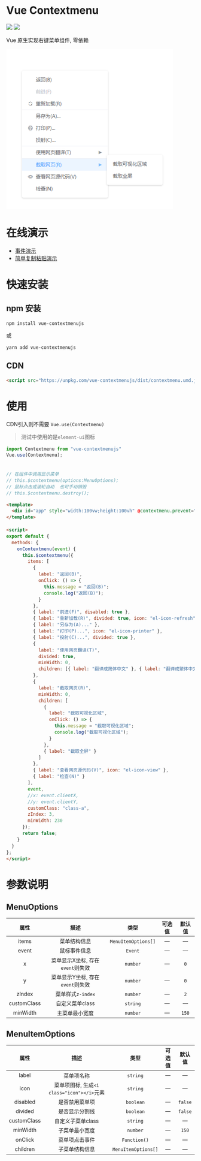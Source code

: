 # Vue Contextmenu

![](https://img.shields.io/github/languages/top/github-laziji/menujs.svg?style=flat)
![](https://img.shields.io/github/stars/gitHub-laziji/menujs.svg?style=social)



Vue 原生实现右键菜单组件, 零依赖

![sample](screenshots/sample.png)


# 在线演示
- [事件演示](https://codepen.io/laziji/pen/vYEZebK)
- [简单复制粘贴演示](https://codepen.io/laziji/pen/povWLYq)


# 快速安装

## npm 安装
```
npm install vue-contextmenujs
```
或
```
yarn add vue-contextmenujs
```

## CDN
```html
<script src="https://unpkg.com/vue-contextmenujs/dist/contextmenu.umd.js">
```


# 使用
CDN引入则不需要 `Vue.use(Contextmenu)`
> 测试中使用的是`element-ui`图标
```js
import Contextmenu from "vue-contextmenujs"
Vue.use(Contextmenu);


// 在组件中调用显示菜单
// this.$contextmenu(options:MenuOptions);
// 鼠标点击或滚轮自动  也可手动销毁
// this.$contextmenu.destroy();
```


```html
<template>
  <div id="app" style="width:100vw;height:100vh" @contextmenu.prevent="onContextmenu"></div>
</template>

<script>
export default {
  methods: {
    onContextmenu(event) {
      this.$contextmenu({
        items: [
          {
            label: "返回(B)",
            onClick: () => {
              this.message = "返回(B)";
              console.log("返回(B)");
            }
          },
          { label: "前进(F)", disabled: true },
          { label: "重新加载(R)", divided: true, icon: "el-icon-refresh" },
          { label: "另存为(A)..." },
          { label: "打印(P)...", icon: "el-icon-printer" },
          { label: "投射(C)...", divided: true },
          {
            label: "使用网页翻译(T)",
            divided: true,
            minWidth: 0,
            children: [{ label: "翻译成简体中文" }, { label: "翻译成繁体中文" }]
          },
          {
            label: "截取网页(R)",
            minWidth: 0,
            children: [
              {
                label: "截取可视化区域",
                onClick: () => {
                  this.message = "截取可视化区域";
                  console.log("截取可视化区域");
                }
              },
              { label: "截取全屏" }
            ]
          },
          { label: "查看网页源代码(V)", icon: "el-icon-view" },
          { label: "检查(N)" }
        ],
        event,
        //x: event.clientX,
        //y: event.clientY,
        customClass: "class-a",
        zIndex: 3,
        minWidth: 230
      });
      return false;
    }
  }
};
</script>
```


# 参数说明

## MenuOptions

| 属性 | 描述 | 类型 | 可选值 | 默认值 |
| :----: | :----: | :----: | :----: | :----: |
| items | 菜单结构信息 | `MenuItemOptions[]` | — | — |
| event | 鼠标事件信息 | `Event` | — | — |
| x | 菜单显示X坐标, 存在`event`则失效 | `number` | — | `0` |
| y | 菜单显示Y坐标, 存在`event`则失效 | `number` | — | `0` |
| zIndex | 菜单样式`z-index` | `number` | — | `2` |
| customClass | 自定义菜单class | `string` | — | — |
| minWidth | 主菜单最小宽度 | `number` | — | `150` |

## MenuItemOptions

| 属性 | 描述 | 类型 | 可选值 | 默认值 |
| :----: | :----: | :----: | :----: | :----: |
| label | 菜单项名称 | `string` | — | — |
| icon | 菜单项图标, 生成`<i class="icon"></i>`元素 | `string` | — | — |
| disabled | 是否禁用菜单项 | `boolean` | — | `false` |
| divided | 是否显示分割线 | `boolean` | — | `false` |
| customClass | 自定义子菜单class | `string` | — | — |
| minWidth | 子菜单最小宽度 | `number` | — | `150` |
| onClick | 菜单项点击事件 | `Function()` | — | — |
| children | 子菜单结构信息 | `MenuItemOptions[]` | — | — |
